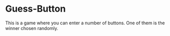 # Guess-Button
This is a game where you can enter a number of buttons. One of them is the winner chosen randomly. 
